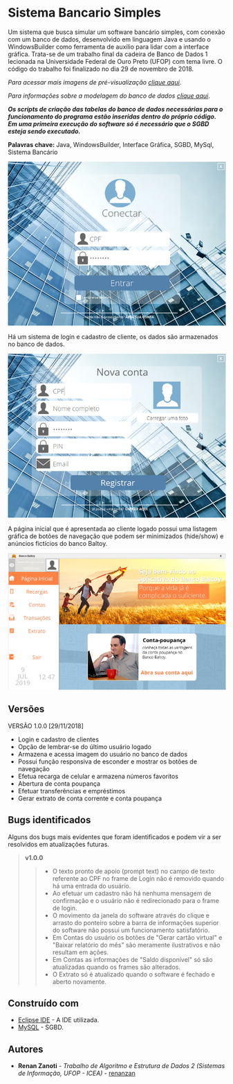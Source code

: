 # Sistema Bancario Simples
Um sistema que busca simular um software bancário simples, com conexão com um banco de dados, desenvolvido em linguagem Java e usando o WindowsBuilder como ferramenta de auxílio para lidar com a interface gráfica.
Trata-se de um trabalho final da cadeira de Banco de Dados 1 lecionada na Universidade Federal de Ouro Preto (UFOP) com tema livre. O código do trabalho foi finalizado no dia 29 de novembro de 2018.

*Para acessar mais imagens de pré-visualização [clique aqui](https://github.com/renanzan/Java_IG_BD_Sistema_Bancario_Simples/tree/master/preview)*.

*Para informações sobre a modelagem do banco de dados [clique aqui](https://github.com/renanzan/Java_IG_BD_Sistema_Bancario_Simples/tree/master/modelagem)*.

***Os scripts de criação das tabelas do banco de dados necessárias para o funcionamento do programa estão inseridas dentro do próprio código. Em uma primeira execução do software só é necessário que o SGBD esteja sendo executado.***

**Palavras chave:** Java, WindowsBuilder, Interface Gráfica, SGBD, MySql, Sistema Bancário

![](preview/image_1.png)

Há um sistema de login e cadastro de cliente, os dados são armazenados no banco de dados.

![](preview/image_2.png)

A página inicial que é apresentada ao cliente logado possui uma listagem gráfica de botões de navegação que podem ser minimizados (hide/show) e anúncios fictícios do banco Baltoy.

![](preview/image_3.png)


## Versões
VERSÃO 1.0.0 [29/11/2018]
* Login e cadastro de clientes
* Opção de lembrar-se do último usuário logado
* Armazena e acessa imagem do usuário no banco de dados
* Possui função responsiva de esconder e mostrar os botões de navegação
* Efetua recarga de celular e armazena números favoritos
* Abertura de conta poupança
* Efetuar transferências e empréstimos
* Gerar extrato de conta corrente e conta poupança


## Bugs identificados
Alguns dos bugs mais evidentes que foram identificados e podem vir a ser resolvidos em atualizações futuras.

> **v1.0.0**
>> * O texto pronto de apoio (prompt text) no campo de texto referente ao CPF no frame de Login não é removido quando há uma entrada do usuário. <br/>
>> * Ao efetuar um cadastro não há nenhuma mensagem de confirmação e o usuário não é redirecionado para o frame de login. <br/>
>> * O movimento da janela do software através do clique e arrasto do ponteiro sobre a barra de informações superior do software não possui um funcionamento satisfatório. <br/>
>> * Em Contas do usuário os botões de "Gerar cartão virtual" e "Baixar relatório do mês" são meramente ilustrativos e não resultam em ações. <br/>
>> * Em Contas as informações de "Saldo disponível" só são atualizadas quando os frames são alterados. <br/>
>> * O Extrato só é atualizado quando o software é fechado e aberto novamente. <br/>


## Construído com
* [Eclipse IDE](https://www.eclipse.org/) - A IDE utilizada.
* [MySQL](https://www.mysql.com/) - SGBD.


## Autores
* **Renan Zanoti** - *Trabalho de Algoritmo e Estrutura de Dados 2 (Sistemas de Informação, UFOP - ICEA)* - [renanzan](https://github.com/renanzan)
